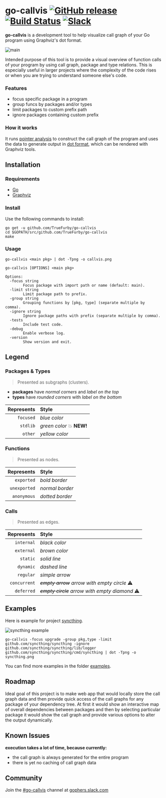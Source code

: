 go-callvis [![GitHub release](https://img.shields.io/github/release/truefurby/go-callvis.svg)](https://github.com/TrueFurby/go-callvis/releases) [![Build Status](https://travis-ci.org/TrueFurby/go-callvis.svg?branch=master)](https://travis-ci.org/TrueFurby/go-callvis) [![Slack](https://img.shields.io/badge/gophers%20slack-%23go--callvis-ff69b4.svg)](https://gophersinvite.herokuapp.com)
==========

**go-callvis** is a development tool to help visualize call graph of your Go program using Graphviz's dot format.

![main](examples/images/main.png)

Intended purpose of this tool is to provide a visual overview of function calls of your program by using call graph, package and type relations. This is especially useful in larger projects where the complexity of the code rises or when you are trying to understand someone else's code.

### Features

- focus specific package in a program
- group funcs by packages and/or types
- limit packages to custom prefix path
- ignore packages containing custom prefix

### How it works

It runs [pointer analysis](https://godoc.org/golang.org/x/tools/go/pointer) to construct the call graph of the program and uses the data to generate output in [dot format](http://www.graphviz.org/content/dot-language), which can be rendered with Graphviz tools.

## Installation

### Requirements

- [Go](https://golang.org/dl/)
- [Graphviz](http://www.graphviz.org/Download..php)

### Install

Use the following commands to install:

```
go get -u github.com/TrueFurby/go-callvis
cd $GOPATH/src/github.com/TrueFurby/go-callvis
make
```

### Usage
```
go-callvis <main pkg> | dot -Tpng -o callvis.png
```

```
go-callvis [OPTIONS] <main pkg>

Options:
  -focus string
        Focus package with import path or name (default: main).
  -limit string
        Limit package path to prefix.
  -group string
        Grouping functions by [pkg, type] (separate multiple by comma).
  -ignore string
        Ignore package paths with prefix (separate multiple by comma).
  -tests
        Include test code.
  -debug
        Enable verbose log.
  -version
        Show version and exit.
```

## Legend

### Packages & Types

> Presented as subgraphs (clusters).

- **packages** have _normal corners_ and _label on the top_
- **types** have _rounded corners_ with _label on the bottom_

Represents  | Style
----------: | :-------------
  `focused` | _blue color_
   `stdlib` | _green color_ :collision: **NEW!**
    `other` | _yellow color_

### Functions

> Presented as nodes.

Represents   | Style
-----------: | :--------------
  `exported` | _bold border_
`unexported` | _normal border_
 `anonymous` | _dotted border_

### Calls

> Presented as edges.

Represents   | Style
-----------: | :-------------
  `internal` | _black color_
  `external` | _brown color_
    `static` | _solid line_
   `dynamic` | _dashed line_
   `regular` | _simple arrow_
`concurrent` | ~~_empty arrow_~~ _arrow with empty circle_ :warning:
  `deferred` | ~~_empty circle_~~ _arrow with empty diamond_ :warning:

## Examples

Here is example for project [syncthing](https://github.com/syncthing/syncthing).

![syncthing example](examples/images/syncthing.png)

```
go-callvis -focus upgrade -group pkg,type -limit github.com/syncthing/syncthing -ignore github.com/syncthing/syncthing/lib/logger github.com/syncthing/syncthing/cmd/syncthing | dot -Tpng -o syncthing.png
```

You can find more examples in the folder [examples](examples).

## Roadmap

Ideal goal of this project is to make web app that would locally store the call graph data and then provide quick access of the call graphs for any package of your dependency tree. At first it would show an interactive map of overall dependencies between packages and then by selecting particular package it would show the call graph and provide various options to alter the output dynamically.

## Known Issues

**execution takes a lot of time, because currently:**

- the call graph is always generated for the entire program
- there is yet no caching of call graph data

## Community

Join the [#go-callvis](https://gophers.slack.com/archives/go-callvis) channel at [gophers.slack.com](http://gophers.slack.com)
